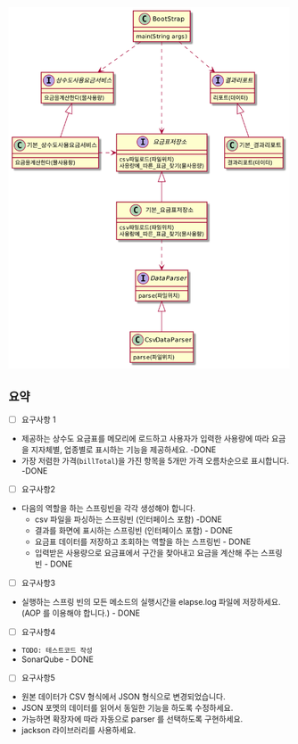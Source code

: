 ![](./img/1.png)


## 요약



* [ ] 요구사항 1
* 제공하는 상수도 요금표를 메모리에 로드하고 사용자가 입력한 사용량에 따라 요금을 지자체별, 업종별로 표시하는 기능을 제공하세요. -DONE
* 가장 저렴한 가격(`billTotal`)을 가진 항목을 5개만 가격 오름차순으로 표시합니다. -DONE

* [ ] 요구사항2
* 다음의 역할을 하는 스프링빈을 각각 생성해야 합니다.
    * csv 파일을 파싱하는 스프링빈 (인터페이스 포함) -DONE
    * 결과를 화면에 표시하는 스프링빈 (인터페이스 포함) - DONE
    * 요금표 데이터를 저장하고 조회하는 역할을 하는 스프링빈 - DONE
    * 입력받은 사용량으로 요금표에서 구간을 찾아내고 요금을 계산해 주는 스프링빈 - DONE
    
* [ ] 요구사항3
* 실행하는 스프링 빈의 모든 메소드의 실행시간을 elapse.log 파일에 저장하세요. (AOP 를 이용해야 합니다.) - DONE

* [ ] 요구사항4
* `TODO: 테스트코드 작성 `
* SonarQube - DONE

* [ ] 요구사항5
* 원본 데이터가 CSV 형식에서 JSON 형식으로 변경되었습니다.
* JSON 포멧의 데이터를 읽어서 동일한 기능을 하도록 수정하세요.
* 가능하면 확장자에 따라 자동으로 parser 를 선택하도록 구현하세요.
* jackson 라이브러리를 사용하세요.

